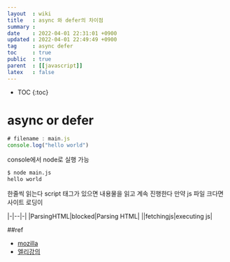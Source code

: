 ```yaml
---
layout  : wiki
title   : async 와 defer의 차이점
summary :  
date    : 2022-04-01 22:31:01 +0900
updated : 2022-04-01 22:49:49 +0900
tag     : async defer
toc     : true
public  : true
parent  : [[javascript]]
latex   : false
---
```

* TOC
{:toc}

# async or defer 
```javascript
# filename : main.js
console.log("hello world")
```

console에서 node로 실행 가능
```bash
$ node main.js
hello world
```



한줄씩 읽는다
script 태그가 있으면 내용물을 읽고 계속 진행한다
만약 js 파일 크다면 사이트 로딩이  


|-|--|-|
|ParsingHTML|blocked|Parsing HTML|
||fetchingjs|executing js|


##ref 
* [mozilla](https://developer.mozilla.org)
* [엘리강의](https://www.youtube.com/watch?v=tJieVCgGzhs&list=PLv2d7VI9OotTVOL4QmPfvJWPJvkmv6h-2&index=2)
